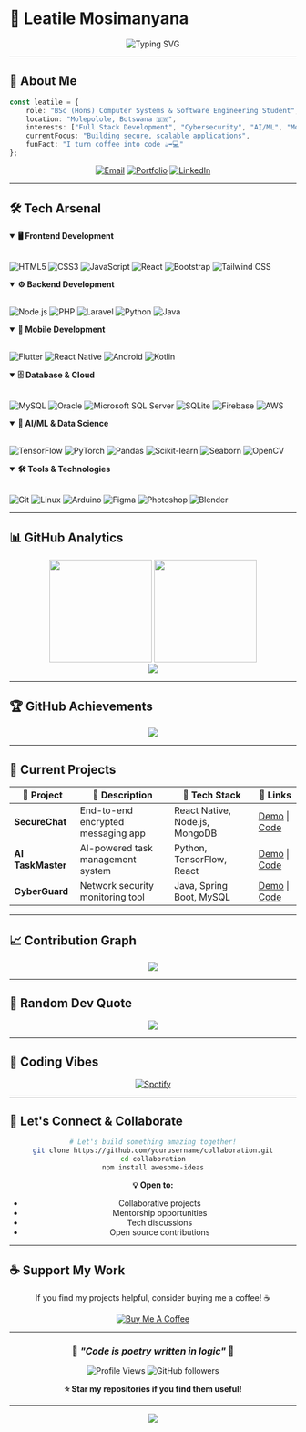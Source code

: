 # 🚀 Leatile Mosimanyana

<div align="center">

![Typing SVG](https://readme-typing-svg.herokuapp.com?font=Fira+Code&weight=600&size=28&duration=3000&pause=1000&color=6366F1&center=true&vCenter=true&width=600&lines=Computer+Systems+Engineer;Full+Stack+Developer;Cybersecurity+Enthusiast;AI%2FML+Practitioner)

</div>

---

## 🎯 About Me

```typescript
const leatile = {
    role: "BSc (Hons) Computer Systems & Software Engineering Student",
    location: "Molepolole, Botswana 🇧🇼",
    interests: ["Full Stack Development", "Cybersecurity", "AI/ML", "Mobile Apps"],
    currentFocus: "Building secure, scalable applications",
    funFact: "I turn coffee into code ☕➡️💻"
};
```

<div align="center">
  
[![Email](https://img.shields.io/badge/Email-leatilemanando%40gmail.com-D14836?style=for-the-badge&logo=gmail&logoColor=white)](mailto:leatilemanando@gmail.com)
[![Portfolio](https://img.shields.io/badge/Portfolio-Visit-6366F1?style=for-the-badge&logo=firefox&logoColor=white)](#)
[![LinkedIn](https://img.shields.io/badge/LinkedIn-Connect-0077B5?style=for-the-badge&logo=linkedin&logoColor=white)](#)

</div>

---

## 🛠️ Tech Arsenal

<details open>
<summary><b>🖥️ Frontend Development</b></summary>
<br>

![HTML5](https://img.shields.io/badge/HTML5-E34F26?style=flat-square&logo=html5&logoColor=white)
![CSS3](https://img.shields.io/badge/CSS3-1572B6?style=flat-square&logo=css3&logoColor=white)
![JavaScript](https://img.shields.io/badge/JavaScript-F7DF1E?style=flat-square&logo=javascript&logoColor=black)
![React](https://img.shields.io/badge/React-61DAFB?style=flat-square&logo=react&logoColor=black)
![Bootstrap](https://img.shields.io/badge/Bootstrap-7952B3?style=flat-square&logo=bootstrap&logoColor=white)
![Tailwind CSS](https://img.shields.io/badge/Tailwind_CSS-38B2AC?style=flat-square&logo=tailwind-css&logoColor=white)

</details>

<details open>
<summary><b>⚙️ Backend Development</b></summary>
<br>

![Node.js](https://img.shields.io/badge/Node.js-339933?style=flat-square&logo=node.js&logoColor=white)
![PHP](https://img.shields.io/badge/PHP-777BB4?style=flat-square&logo=php&logoColor=white)
![Laravel](https://img.shields.io/badge/Laravel-FF2D20?style=flat-square&logo=laravel&logoColor=white)
![Python](https://img.shields.io/badge/Python-3776AB?style=flat-square&logo=python&logoColor=white)
![Java](https://img.shields.io/badge/Java-ED8B00?style=flat-square&logo=java&logoColor=white)

</details>

<details open>
<summary><b>📱 Mobile Development</b></summary>
<br>

![Flutter](https://img.shields.io/badge/Flutter-02569B?style=flat-square&logo=flutter&logoColor=white)
![React Native](https://img.shields.io/badge/React_Native-20232A?style=flat-square&logo=react&logoColor=61DAFB)
![Android](https://img.shields.io/badge/Android-3DDC84?style=flat-square&logo=android&logoColor=white)
![Kotlin](https://img.shields.io/badge/Kotlin-0095D5?style=flat-square&logo=kotlin&logoColor=white)

</details>

<details open>
<summary><b>🗄️ Database & Cloud</b></summary>
<br>

![MySQL](https://img.shields.io/badge/MySQL-4479A1?style=flat-square&logo=mysql&logoColor=white)
![Oracle](https://img.shields.io/badge/Oracle-F80000?style=flat-square&logo=oracle&logoColor=white)
![Microsoft SQL Server](https://img.shields.io/badge/MS_SQL_Server-CC2927?style=flat-square&logo=microsoft-sql-server&logoColor=white)
![SQLite](https://img.shields.io/badge/SQLite-003B57?style=flat-square&logo=sqlite&logoColor=white)
![Firebase](https://img.shields.io/badge/Firebase-FFCA28?style=flat-square&logo=firebase&logoColor=black)
![AWS](https://img.shields.io/badge/AWS-232F3E?style=flat-square&logo=amazon-aws&logoColor=white)

</details>

<details open>
<summary><b>🤖 AI/ML & Data Science</b></summary>
<br>

![TensorFlow](https://img.shields.io/badge/TensorFlow-FF6F00?style=flat-square&logo=tensorflow&logoColor=white)
![PyTorch](https://img.shields.io/badge/PyTorch-EE4C2C?style=flat-square&logo=pytorch&logoColor=white)
![Pandas](https://img.shields.io/badge/Pandas-150458?style=flat-square&logo=pandas&logoColor=white)
![Scikit-learn](https://img.shields.io/badge/Scikit_learn-F7931E?style=flat-square&logo=scikit-learn&logoColor=white)
![Seaborn](https://img.shields.io/badge/Seaborn-3776AB?style=flat-square&logo=python&logoColor=white)
![OpenCV](https://img.shields.io/badge/OpenCV-5C3EE8?style=flat-square&logo=opencv&logoColor=white)

</details>

<details open>
<summary><b>🛠️ Tools & Technologies</b></summary>
<br>

![Git](https://img.shields.io/badge/Git-F05032?style=flat-square&logo=git&logoColor=white)
![Linux](https://img.shields.io/badge/Linux-FCC624?style=flat-square&logo=linux&logoColor=black)
![Arduino](https://img.shields.io/badge/Arduino-00979D?style=flat-square&logo=arduino&logoColor=white)
![Figma](https://img.shields.io/badge/Figma-F24E1E?style=flat-square&logo=figma&logoColor=white)
![Photoshop](https://img.shields.io/badge/Photoshop-31A8FF?style=flat-square&logo=adobe-photoshop&logoColor=white)
![Blender](https://img.shields.io/badge/Blender-F5792A?style=flat-square&logo=blender&logoColor=white)

</details>

---

## 📊 GitHub Analytics

<div align="center">
  <img height="180em" src="https://github-readme-stats.vercel.app/api?username=yourusername&show_icons=true&theme=tokyonight&include_all_commits=true&count_private=true&hide_border=true&bg_color=0D1117&title_color=6366F1&icon_color=6366F1&text_color=C9D1D9"/>
  <img height="180em" src="https://github-readme-stats.vercel.app/api/top-langs/?username=yourusername&layout=compact&langs_count=8&theme=tokyonight&hide_border=true&bg_color=0D1117&title_color=6366F1&text_color=C9D1D9"/>
</div>

<div align="center">
  <img src="https://github-readme-streak-stats.herokuapp.com/?user=yourusername&theme=tokyonight&hide_border=true&background=0D1117&stroke=6366F1&ring=6366F1&fire=FF6B6B&currStreakLabel=6366F1"/>
</div>

---

## 🏆 GitHub Achievements

<div align="center">
  <img src="https://github-profile-trophy.vercel.app/?username=yourusername&theme=tokyonight&no-frame=true&no-bg=true&margin-w=4&row=1"/>
</div>

---

## 🎯 Current Projects

<div align="center">

| 🚀 Project | 📝 Description | 🔧 Tech Stack | 🔗 Links |
|------------|----------------|----------------|----------|
| **SecureChat** | End-to-end encrypted messaging app | React Native, Node.js, MongoDB | [Demo](#) \| [Code](#) |
| **AI TaskMaster** | AI-powered task management system | Python, TensorFlow, React | [Demo](#) \| [Code](#) |
| **CyberGuard** | Network security monitoring tool | Java, Spring Boot, MySQL | [Demo](#) \| [Code](#) |

</div>

---

## 📈 Contribution Graph

<div align="center">
  <img src="https://github-readme-activity-graph.vercel.app/graph?username=yourusername&bg_color=0D1117&color=6366F1&line=6366F1&point=FF6B6B&area=true&hide_border=true"/>
</div>

---

## 💭 Random Dev Quote

<div align="center">
  <img src="https://quotes-github-readme.vercel.app/api?type=horizontal&theme=tokyonight&border=true"/>
</div>

---

## 🎵 Coding Vibes

<div align="center">
  
[![Spotify](https://spotify-github-profile.vercel.app/api/spotify-playing)](https://open.spotify.com/user/yourusername)

</div>

---

## 🤝 Let's Connect & Collaborate

<div align="center">

```bash
# Let's build something amazing together!
git clone https://github.com/yourusername/collaboration.git
cd collaboration
npm install awesome-ideas
```

**💡 Open to:**
- Collaborative projects
- Mentorship opportunities  
- Tech discussions
- Open source contributions

</div>

---

## ☕ Support My Work

<div align="center">

If you find my projects helpful, consider buying me a coffee! ☕

[![Buy Me A Coffee](https://img.shields.io/badge/Buy%20Me%20A%20Coffee-FFDD00?style=for-the-badge&logo=buy-me-a-coffee&logoColor=black)](https://www.buymeacoffee.com/fountstream)

</div>

---

<div align="center">

### 🌟 *"Code is poetry written in logic"* 🌟

![Profile Views](https://komarev.com/ghpvc/?username=yourusername&color=6366F1&style=flat-square&label=Profile+Views)
![GitHub followers](https://img.shields.io/github/followers/yourusername?color=6366F1&style=flat-square&logo=github)

**⭐ Star my repositories if you find them useful!**

</div>

---

<div align="center">
  <img src="https://capsule-render.vercel.app/api?type=waving&color=gradient&customColorList=6,11,20&height=100&section=footer&text=Happy%20Coding!&fontSize=16&fontColor=white&animation=twinkling"/>
</div>
